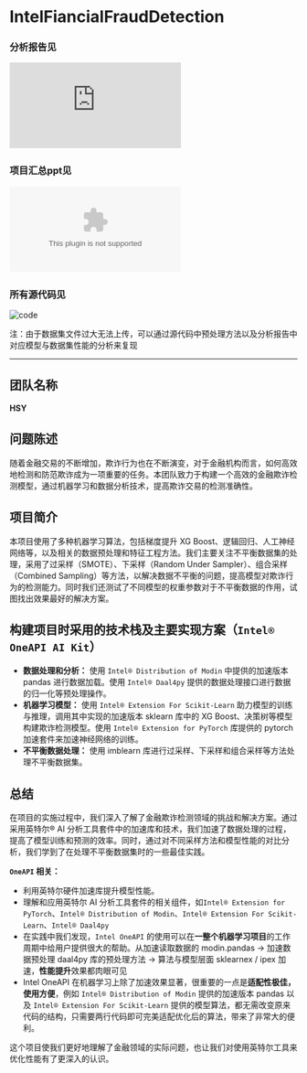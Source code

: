 # IntelFiancialFraudDetection

### 分析报告见
![报告](https://github.com/Huangzisu/IntelFiancialFraudDetection/blob/master/%E5%88%86%E6%9E%90%E6%8A%A5%E5%91%8A.pdf)
### 项目汇总ppt见
![汇总ppt](https://github.com/Huangzisu/IntelFiancialFraudDetection/blob/master/Intel%E9%87%91%E8%9E%8D%E6%AC%BA%E8%AF%88%E6%A3%80%E6%B5%8B%E6%B1%87%E6%8A%A5.pptx)
### 所有源代码见
![code](https://github.com/Huangzisu/IntelFiancialFraudDetection/tree/master/code)

注：由于数据集文件过大无法上传，可以通过源代码中预处理方法以及分析报告中对应模型与数据集性能的分析来复现

---
## 团队名称
**HSY**

## 问题陈述
随着金融交易的不断增加，欺诈行为也在不断演变，对于金融机构而言，如何高效地检测和防范欺诈成为一项重要的任务。本团队致力于构建一个高效的金融欺诈检测模型，通过机器学习和数据分析技术，提高欺诈交易的检测准确性。

## 项目简介
本项目使用了多种机器学习算法，包括梯度提升 XG Boost、逻辑回归、人工神经网络等，以及相关的数据预处理和特征工程方法。我们主要关注不平衡数据集的处理，采用了过采样（SMOTE）、下采样（Random Under Sampler）、组合采样（Combined Sampling）等方法，以解决数据不平衡的问题，提高模型对欺诈行为的检测能力。同时我们还测试了不同模型的权重参数对于不平衡数据的作用，试图找出效果最好的解决方案。

## 构建项目时采用的技术栈及主要实现方案（`Intel® OneAPI AI Kit`）
- **数据处理和分析：** 使用 `Intel® Distribution of Modin` 中提供的加速版本 pandas 进行数据加载。使用 `Intel® Daal4py` 提供的数据处理接口进行数据的归一化等预处理操作。
- **机器学习模型：** 使用 `Intel® Extension For Scikit-Learn` 助力模型的训练与推理，调用其中实现的加速版本 sklearn 库中的 XG Boost、决策树等模型构建欺诈检测模型。使用 `Intel® Extension for PyTorch` 库提供的 pytorch 加速套件来加速神经网络的训练。
- **不平衡数据处理：** 使用 imblearn 库进行过采样、下采样和组合采样等方法处理不平衡数据集。

## 总结
在项目的实施过程中，我们深入了解了金融欺诈检测领域的挑战和解决方案。通过采用英特尔® AI 分析工具套件中的加速库和技术，我们加速了数据处理的过程，提高了模型训练和预测的效率。同时，通过对不同采样方法和模型性能的对比分析，我们学到了在处理不平衡数据集时的一些最佳实践。

**`OneAPI` 相关：**
- 利用英特尔硬件加速库提升模型性能。
- 理解和应用英特尔 AI 分析工具套件的相关组件，如`Intel® Extension for PyTorch`、`Intel® Distribution of Modin`、`Intel® Extension For Scikit-Learn`、`Intel® Daal4py`
- 在实践中我们发现，`Intel OneAPI` 的使用可以在**一整个机器学习项目**的工作周期中给用户提供很大的帮助。从加速读取数据的 modin.pandas → 加速数据预处理 daal4py 库的预处理方法 → 算法与模型层面 sklearnex  / ipex  加速，**性能提升**效果都肉眼可见
- Intel OneAPI 在机器学习上除了加速效果显著，很重要的一点是**适配性极佳，使用方便**，例如 `Intel® Distribution of Modin` 提供的加速版本 pandas 以及 `Intel® Extension For Scikit-Learn` 提供的模型算法，都无需改变原来代码的结构，只需要两行代码即可完美适配优化后的算法，带来了非常大的便利。

这个项目使我们更好地理解了金融领域的实际问题，也让我们对使用英特尔工具来优化性能有了更深入的认识。
